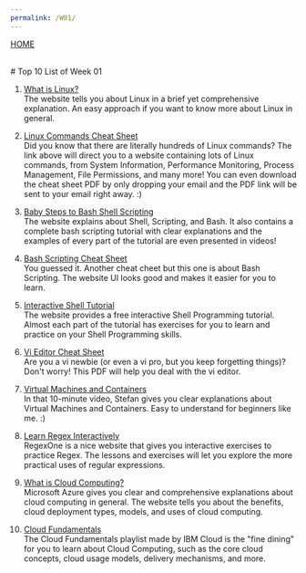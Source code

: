 ```yaml
---
permalink: /W01/
---
```

[HOME](../)

<br>
# Top 10 List of Week 01

1. [What is Linux?](https://opensource.com/resources/linux)<br>
The website tells you about Linux in a brief yet comprehensive explanation. An easy approach if you want to know more about Linux in general.

2. [Linux Commands Cheat Sheet](https://www.linuxtrainingacademy.com/linux-commands-cheat-sheet/)<br>
Did you know that there are literally hundreds of Linux commands? The link above will direct you to a website containing lots of Linux commands, from System Information, Performance Monitoring, Process Management, File Permissions, and many more! You can even download the cheat sheet PDF by only dropping your email and the PDF link will be sent to your email right away. :)

3. [Baby Steps to Bash Shell Scripting](https://linuxconfig.org/bash-scripting-tutorial-for-beginners)<br>
The website explains about Shell, Scripting, and Bash. It also contains a complete bash scripting tutorial with clear explanations and the examples of every part of the tutorial are even presented in videos!

4. [Bash Scripting Cheat Sheet](https://devhints.io/bash)<br>
You guessed it. Another cheat cheet but this one is about Bash Scripting. The website UI looks good and makes it easier for you to learn.

5. [Interactive Shell Tutorial](https://www.learnshell.org/en/)<br>
The website provides a free interactive Shell Programming tutorial. Almost each part of the tutorial has exercises for you to learn and practice on your Shell Programming skills.

6. [Vi Editor Cheat Sheet](http://www.atmos.albany.edu/daes/atmclasses/atm350/vi_cheat_sheet.pdf)<br>
Are you a vi newbie (or even a vi pro, but you keep forgetting things)? Don't worry! This PDF will help you deal with the vi editor.

7. [Virtual Machines and Containers](https://youtu.be/AMGJoVgkjGk)<br>
In that 10-minute video, Stefan gives you clear explanations about Virtual Machines and Containers. Easy to understand for beginners like me. :)

8. [Learn Regex Interactively](https://regexone.com/)<br>
RegexOne is a nice website that gives you interactive exercises to practice Regex. The lessons and exercises will let you explore the more practical uses of regular expressions.

9. [What is Cloud Computing?](https://azure.microsoft.com/en-us/overview/what-is-cloud-computing/)<br>
Microsoft Azure gives you clear and comprehensive explanations about cloud computing in general. The website tells you about the benefits, cloud deployment types, models, and uses of cloud computing.

10. [Cloud Fundamentals](https://www.youtube.com/playlist?list=PLOspHqNVtKAC-_ZAGresP-i0okHe5FjcJ)<br>
The Cloud Fundamentals playlist made by IBM Cloud is the "fine dining" for you to learn about Cloud Computing, such as the core cloud concepts, cloud usage models, delivery mechanisms, and more.
